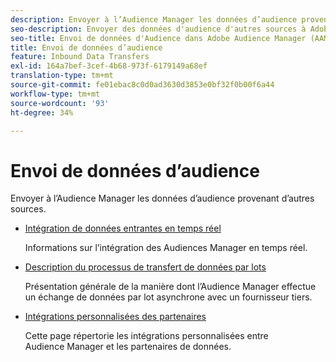 ```yaml
---
description: Envoyer à l’Audience Manager les données d’audience provenant d’autres sources.
seo-description: Envoyer des données d'audience d'autres sources à Adobe Audience Manager (AAM).
seo-title: Envoi de données d'Audience dans Adobe Audience Manager (AAM)
title: Envoi de données d’audience
feature: Inbound Data Transfers
exl-id: 164a7bef-3cef-4b68-973f-6179149a68ef
translation-type: tm+mt
source-git-commit: fe01ebac8c0d0ad3630d3853e0bf32f0b00f6a44
workflow-type: tm+mt
source-wordcount: '93'
ht-degree: 34%

---
```


# Envoi de données d’audience

Envoyer à l’Audience Manager les données d’audience provenant d’autres sources.

* [Intégration de données entrantes en temps réel](/help/using/integration/sending-audience-data/real-time-data-integration/real-time-tech-specs.md)

   Informations sur l’intégration des Audiences Manager en temps réel.

* [Description du processus de transfert de données par lots](/help/using/integration/sending-audience-data/batch-data-transfer-explained/batch-data-transfer-explained.md)

   Présentation générale de la manière dont l’Audience Manager effectue un échange de données par lot asynchrone avec un fournisseur tiers.

* [Intégrations personnalisées des partenaires](/help/using/integration/sending-audience-data/custom-partner-integrations.md)

   Cette page répertorie les intégrations personnalisées entre Audience Manager et les partenaires de données.
